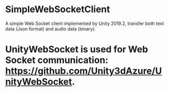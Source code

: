 # SimpleWebSocketClient
A simple Web Socket client implemented by Unity 2019.2, transfer both text data (Json format) and audio data (binary).

# UnityWebSocket is used for Web Socket communication: https://github.com/Unity3dAzure/UnityWebSocket.
